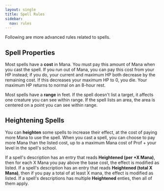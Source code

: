 ```yaml
---
layout: single
title: Spell Rules
sidebar:
  nav: rules
---
```


Following are more advanced rules related to spells.

## Spell Properties

Most spells have a **cost** in Mana. You must pay this amount of Mana when you cast the spell. If you run out of Mana, you can pay this cost from your HP instead; if you do, your current and maximum HP both decrease by the remaining cost. If this decreases your maximum HP to 0, you die. Your maximum HP returns to normal on an 8-hour rest.

Most spells have a **range** in feet. If the spell doesn't list a target, it affects one creature you can see within range. If the spell lists an area, the area is centered on a point you can see within range.

## Heightening Spells

You can **heighten** some spells to increase their effect, at the cost of paying more Mana to use the spell. When you cast a spell, you can choose to pay more Mana than the listed cost, up to a maximum Mana cost of Prof + your level in the spell's school.

If a spell's description has an entry that reads **Heightened (per +X Mana)**, then for each X Mana you pay above the base cost, the effect is modified as listed. If a spell's description has an entry that reads **Heightened (total X Mana)**, then if you pay a total of at least X mana, the effect is modified as listed. If a spell's descriptions has multiple **Heightened** enties, then all of them apply.
